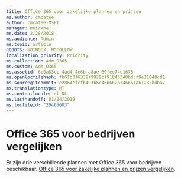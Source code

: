 ```yaml
---
title: Office 365 voor zakelijke plannen en prijzen
ms.author: cmcatee
author: cmcatee-MSFT
manager: mnirkhe
ms.date: 2/28/2018
ms.audience: Admin
ms.topic: article
ROBOTS: NOINDEX, NOFOLLOW
localization_priority: Priority
ms.collection: Adm_O365
ms.custom: Adm_O365
ms.assetid: 6c0a83cc-4ad4-4e6b-a8ae-89fec74e1675
ms.openlocfilehash: fb61b3f6339a9929bf91845340bdcf9e11048cd1
ms.sourcegitcommit: e2864efcfb493b6e46b662b746661a61232bdba7
ms.translationtype: MT
ms.contentlocale: nl-NL
ms.lasthandoff: 01/24/2019
ms.locfileid: "29465603"
---
```

# <a name="compare-office-365-for-business"></a>Office 365 voor bedrijven vergelijken

Er zijn drie verschillende plannen met Office 365 voor bedrijven beschikbaar. [Office 365 voor zakelijke plannen en prijzen vergelijken](https://products.office.com/en-us/compare-all-microsoft-office-products?tab=2).
  


